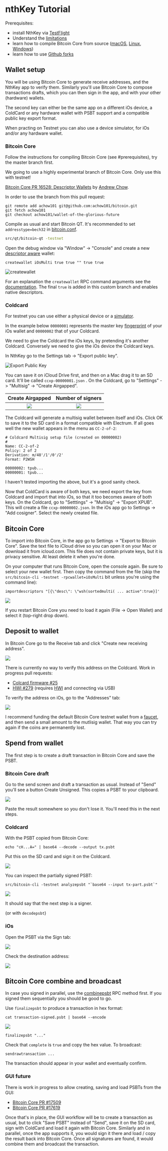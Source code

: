 ---
---
# nthKey Tutorial

Prerequisites:
* install NthKey via [TestFlight](https://testflight.apple.com/join/Y6cbJbEe)
* Understand the [limitations](/#known-limitations)
* learn how to compile Bitcoin Core from source ([macOS](https://github.com/bitcoin/bitcoin/blob/master/doc/build-osx.md), [Linux](https://github.com/bitcoin/bitcoin/blob/master/doc/build-unix.md), [Windows](https://github.com/bitcoin/bitcoin/blob/master/doc/build-windows.md))
* learn how to use [Github forks](https://help.github.com/en/github/using-git/adding-a-remote)

## Wallet setup

You will be using Bitcoin Core to generate receive addresses, and the NthKey app to
verify them. Similarly you'll use Bitcoin Core to compose transactions drafts,
which you can then sign in the app, and with your other (hardware) wallets.

The second key can either be the same app on a different iOs device, a ColdCard
or any hardware wallet with PSBT support and a compatible public key export format.

When practing on Testnet you can also use a device simulator, for iOs and/or
any hardware wallet.

### Bitcoin Core

Follow the instructions for compiling Bitcoin Core (see #prerequisites), try the master branch first.

We going to use a highly experimental branch of Bitcoin Core. Only use this with testnet!

[Bitcoin Core PR 16528: Descriptor Wallets](https://github.com/bitcoin/bitcoin/pull/16528) by [Andrew Chow](https://twitter.com/achow101).

In order to use the branch from this pull request:

```
git remote add achow101 git@github.com:achow101/bitcoin.git
git fetch achow101
git checkout achow101/wallet-of-the-glorious-future
```

Compile as usual and start Bitcoin QT. It's recommended to set `addresstype=bech32` in [bitcoin.conf](https://github.com/bitcoin/bitcoin/blob/master/share/examples/bitcoin.conf).

```sh
src/qt/bitcoin-qt -testnet
```

Open the debug window via "Window" -> "Console" and create a new [descriptor aware](https://github.com/bitcoin/bitcoin/blob/master/doc/descriptors.md) wallet:

```
createwallet iOsMulti true true "" true true
```

![createwallet](/assets/createwallet.png)

For an explanation the `createwallet` RPC command arguments see the [documentation](https://bitcoincore.org/en/doc/0.19.0/rpc/wallet/createwallet/). The final `true` is added in this custom branch and enables native descriptors.

### Coldcard

For testnet you can use either a physical device or a [simulator](https://github.com/Coldcard/firmware).

In the example below `00000001` represents the master key [fingerprint](https://github.com/bitcoin/bips/blob/master/bip-0032.mediawiki#key-identifiers) of your iOs wallet and `00000002` that of your Coldcard.

We need to give the Coldcard the iOs keys, by pretending it's another Coldcard. Conversely we need to give the iOs device the Coldcard keys.

In NthKey go to the Settings tab -> "Export public key".

![Export Public Key](/assets/export_pubkey.png)

You can save it on iCloud Drive first, and then on a Mac drag it to an SD card. It'll be called  `ccxp-00000001.json` . On the Coldcard, go to "Setttings" -> "Multisig"  -> "Create Airgapped".

Create Airgapped           |  Number of signers
:-------------------------:|:-------------------------:
![](/assets/cc_create_airgapped.png) | ![](/assets/cc_n_signers.png)

The Coldcard will generate a multisig wallet between itself and iOs. Click OK to save it to the SD card in a format compatible with Electrum. If all goes well the new wallet appears in the menu as `CC-2-of-2`:

```
# Coldcard Multisig setup file (created on 00000002)
#
Name: CC-2-of-2
Policy: 2 of 2
Derivation: m/48'/1'/0'/2'
Format: P2WSH

00000002: tpub...
00000001: tpub...
```

I haven't tested importing the above, but it's a good sanity check.

Now that ColdCard is aware of both keys, we need export the key from Coldcard and import that into iOs, so that it too becomes aware of both keys. On the Coldcard, go to "Setttings" -> "Multisig"  -> "Export XPUB". This will create a file  `ccxp-00000002.json`. In the iOs app go to Settings -> "Add cosigner". Select the newly created file.

## Bitcoin Core

To import into Bitcoin Core, in the app go to Settings ->  "Export to Bitcoin Core". Save the text file to iCloud drive so you can open it on your Mac or download it from icloud.com. This file does not contain private keys, but it is privacy sensitive. At least delete it when you're done.

On your computer that runs Bitcoin Core, open the console again. Be sure to select your new wallet first. Then copy the command from the file (skip the `src/bitcoin-cli -testnet -rpcwallet=iOsMulti` bit unless you're using the command line):

```
importdescriptors "[{\"desc\": \"wsh(sortedmulti( ... active":true}]'
```

![](/assets/importdescriptors.png)

If you restart Bitcoin Core you need to load it again (File -> Open Wallet) and select it (top-right drop down).

## Deposit to wallet

In Bitcoin Core go to the Receive tab and click "Create new receiving address".

![](/assets/receive.png)

There is currently no way to verify this address on the Coldcard. Work in progress pull requests:
* [Colcard firmware #25](https://github.com/Coldcard/firmware/pull/25)
* [HWI #279](https://github.com/bitcoin-core/HWI/pull/279) (requires [HWI](https://github.com/bitcoin-core/HWI/pull/279) and connecting via USB)

To verify the address on iOs, go to the "Addresses" tab:

![](/assets/addresses.png)

I recommend funding the default Bitcoin Core testnet wallet from a [faucet](https://www.google.com/search?q=bitcoin+testnet+faucet), and then send a small amount to the mutlisig wallet. That way you can try again if the coins are permanently lost.

## Spend from wallet

The first step is to create a draft transaction in Bitcoin Core and save the PSBT.

### Bitcoin Core draft

Go to the send screen and draft a transaction as usual. Instead of "Send"
you'll see a button Create Unsigned. This copies a PSBT to your clipboard.

![](/assets/spend.png)

Paste the result somewhere so you don't lose it. You'll need this in the next steps.

### Coldcard

With the PSBT copied from Bitcoin Core:

```
echo "cH...A=" | base64 --decode --output tx.psbt
```

Put this on the SD card and sign it on the Coldcard.

![](/assets/cc_sign.png)

You can inspect the partially signed PSBT:

```
src/bitcoin-cli -testnet analyzepsbt "`base64 --input tx-part.psbt`"
```

![](/assets/core_analyze.png)

It should say that the next step is a signer.

(or with `decodepsbt`)

### iOs

Open the PSBT via the Sign tab:

![](/assets/ios_load_psbt.png)

Check the destination address:

![](/assets/ios_confirm.png)

## Bitcoin Core combine and broadcast

In case you signed in parallel, use the [combinepsbt](https://bitcoincore.org/en/doc/0.19.0/rpc/rawtransactions/combinepsbt/) RPC method first. If you signed them sequentially you should be good to go.

Use `finalizepsbt` to produce a transaction in hex format:

```
cat transaction-signed.psbt | base64 --encode
```

![](/assets/core_finalize.png)

```
finalizepsbt "..."
```

Check that `complete` is `true` and copy the hex value. To broadcast:

```
sendrawtransaction ...
```

The transaction should appear in your wallet and eventually confirm.

### GUI future

There is work in progress to allow creating, saving and load PSBTs from the GUI:

* [Bitcoin Core PR #17509](https://github.com/bitcoin/bitcoin/pull/17509)
* [Bitcoin Core PR #17619](https://github.com/bitcoin/bitcoin/issues/17619)

Once that's in place, the GUI workflow will be to create a transaction as usual, but to click "Save PSBT" instead of "Send", save it on the SD card, sign with ColdCard and load it again with Bitcoin Core. Similarly and in parallel, once the app supports it, you would sign it there and load / copy the result back into Bitcoin Core. Once all signatures are found, it would combine them and broadcast the transaction.
